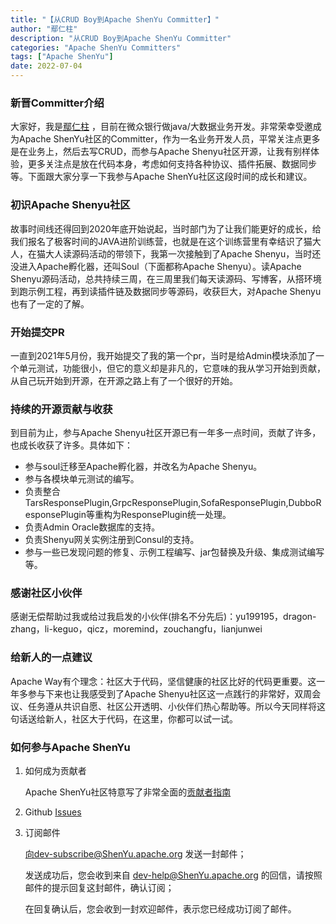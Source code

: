 ```yaml
---
title: "【从CRUD Boy到Apache ShenYu Committer】" 
author: "鄢仁柱"
description: "从CRUD Boy到Apache ShenYu Committer" 
categories: "Apache ShenYu Committers"
tags: ["Apache ShenYu"]
date: 2022-07-04
---  
```


### 新晋Committer介绍

大家好，我是[鄢仁柱](https://github.com/renzhuyan) ，目前在微众银行做java/大数据业务开发。非常荣幸受邀成为Apache ShenYu社区的Committer，作为一名业务开发人员，平常关注点更多是在业务上，然后去写CRUD，而参与Apache Shenyu社区开源，让我有别样体验，更多关注点是放在代码本身，考虑如何支持各种协议、插件拓展、数据同步等。下面跟大家分享一下我参与Apache ShenYu社区这段时间的成长和建议。

### 初识Apache Shenyu社区

故事时间线还得回到2020年底开始说起，当时部门为了让我们能更好的成长，给我们报名了极客时间的JAVA进阶训练营，也就是在这个训练营里有幸结识了猫大人，在猫大人读源码活动的带领下，我第一次接触到了Apache Shenyu，当时还没进入Apache孵化器，还叫Soul（下面都称Apache Shenyu）。读Apache Shenyu源码活动，总共持续三周，在三周里我们每天读源码、写博客，从搭环境到跑示例工程，再到读插件链及数据同步等源码，收获巨大，对Apache Shenyu也有了一定的了解。

### 开始提交PR

一直到2021年5月份，我开始提交了我的第一个pr，当时是给Admin模块添加了一个单元测试，功能很小，但它的意义却是非凡的，它意味的我从学习开始到贡献，从自己玩开始到开源，在开源之路上有了一个很好的开始。

### 持续的开源贡献与收获

到目前为止，参与Apache Shenyu社区开源已有一年多一点时间，贡献了许多，也成长收获了许多。具体如下：
- 参与soul迁移至Apache孵化器，并改名为Apache Shenyu。
- 参与各模块单元测试的编写。
- 负责整合TarsResponsePlugin,GrpcResponsePlugin,SofaResponsePlugin,DubboResponsePlugin等重构为ResponsePlugin统一处理。
- 负责Admin Oracle数据库的支持。
- 负责Shenyu网关实例注册到Consul的支持。
- 参与一些已发现问题的修复、示例工程编写、jar包替换及升级、集成测试编写等。

### 感谢社区小伙伴

感谢无偿帮助过我或给过我启发的小伙伴(排名不分先后)：yu199195，dragon-zhang，li-keguo，qicz，moremind，zouchangfu，lianjunwei

### 给新人的一点建议

Apache Way有个理念：社区大于代码，坚信健康的社区比好的代码更重要。这一年多参与下来也让我感受到了Apache Shenyu社区这一点践行的非常好，双周会议、任务遵从共识自愿、社区公开透明、小伙伴们热心帮助等。所以今天同样将这句话送给新人，社区大于代码，在这里，你都可以试一试。

### 如何参与Apache ShenYu

1. 如何成为贡献者

   Apache ShenYu社区特意写了非常全面的[贡献者指南](https://ShenYu.apache.org/zh/community/contributor-guide)

2. Github [Issues](https://github.com/apache/incubator-ShenYu/issues)

3. 订阅邮件
   
   向dev-subscribe@ShenYu.apache.org 发送一封邮件；

   发送成功后，您会收到来自 dev-help@ShenYu.apache.org 的回信，请按照邮件的提示回复这封邮件，确认订阅；

   在回复确认后，您会收到一封欢迎邮件，表示您已经成功订阅了邮件。

